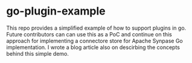 # go-plugin-example
This repo provides a simplified example of how to support plugins in go. Future contributors can can use this as a PoC and continue on this approach for implementing a connectore store for Apache Synpase Go implementation. I wrote a blog article also on descirbing the concepts behind this simple demo. 
